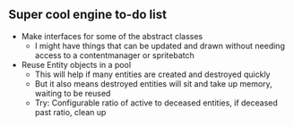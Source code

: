 ## Super cool engine to-do list
- Make interfaces for some of the abstract classes
    - I might have things that can be updated and drawn without needing access to a contentmanager or spritebatch
- Reuse Entity objects in a pool
    - This will help if many entities are created and destroyed quickly
    - But it also means destroyed entities will sit and take up memory, waiting to be reused
    - Try: Configurable ratio of active to deceased entities, if deceased past ratio, clean up